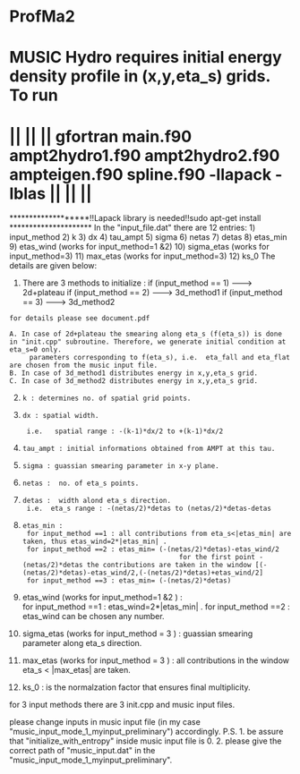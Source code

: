 # ProfMa2

MUSIC Hydro requires initial energy density profile in (x,y,eta_s) grids.
To run  
====================================================================
||                                                                                                                                                      ||
|| gfortran main.f90 ampt2hydro1.f90 ampt2hydro2.f90 ampteigen.f90 spline.f90 -llapack -lblas  ||
||                                                                                                                                                      ||
====================================================================
*******************!!Lapack library is needed!!sudo apt-get install *********************
In the "input_file.dat" there are 12 entries:
    1) input_method
    2) k 
    3) dx
    4) tau_ampt
    5) sigma
    6) netas
    7) detas
    8) etas_min 
    9) etas_wind (works for input_method=1 &2)
  10) sigma_etas (works for input_method=3)
  11) max_etas  (works for input_method=3)
  12) ks_0 
The details are given below:

1)    There are 3 methods to initialize :
	if (input_method == 1) ---> 2d+plateau
	if (input_method == 2) ---> 3d_method1
	if (input_method == 3) ---> 3d_method2

	for details please see document.pdf

	A. In case of 2d+plateau the smearing along eta_s (f(eta_s)) is done in "init.cpp" subroutine. Therefore, we generate initial condition at eta_s=0 only.
	     parameters corresponding to f(eta_s), i.e.  eta_fall and eta_flat are chosen from the music input file.
	B. In case of 3d_method1 distributes energy in x,y,eta_s grid.
	C. In case of 3d_method2 distributes energy in x,y,eta_s grid.
	
2)     k : determines no. of spatial grid points.
3)     dx : spatial width.

        i.e.   spatial range : -(k-1)*dx/2 to +(k-1)*dx/2
        
4)     tau_ampt : initial informations obtained from AMPT at this tau.
5)     sigma : guassian smearing parameter in x-y plane.
6)     netas :  no. of eta_s points.
7)     detas :  width alond eta_s direction.
        i.e.  eta_s range : -(netas/2)*detas to (netas/2)*detas-detas
        
8)     etas_min : 
        for input_method ==1 : all contributions from eta_s<|etas_min| are taken, thus etas_wind=2*|etas_min| .
        for input_method ==2 : etas_min= (-(netas/2)*detas)-etas_wind/2
                                              for the first point -(netas/2)*detas the contributions are taken in the window [(-(netas/2)*detas)-etas_wind/2,(-(netas/2)*detas)+etas_wind/2]
        for input_method ==3 : etas_min= (-(netas/2)*detas)            
                              
9)    etas_wind (works for input_method=1 &2 ) :     
       for input_method ==1 :  etas_wind=2*|etas_min| . 
       for input_method ==2 :  etas_wind can be chosen any number.  
         
                                                
10)  sigma_etas (works for input_method = 3 ) : guassian smearing parameter along eta_s direction.
11)  max_etas (works for input_method = 3 ) : all contributions in the window eta_s < |max_etas| are taken.
12)  ks_0 : is the normalzation factor that ensures final multiplicity.

for 3 input methods there are 3 init.cpp and music input files.

please change inputs in music input file (in my case "music_input_mode_1_myinput_preliminary") accordingly.
P.S. 1. be assure that "initialize_with_entropy" inside music input file is 0.
       2. please give the correct path of "music_input.dat" in the "music_input_mode_1_myinput_preliminary".
